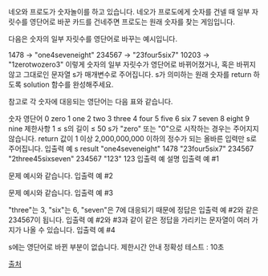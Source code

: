 네오와 프로도가 숫자놀이를 하고 있습니다. 네오가 프로도에게 숫자를 건넬 때 일부 자릿수를 영단어로 바꾼 카드를 건네주면 프로도는 원래 숫자를 찾는 게임입니다.

다음은 숫자의 일부 자릿수를 영단어로 바꾸는 예시입니다.

1478 → "one4seveneight"
234567 → "23four5six7"
10203 → "1zerotwozero3"
이렇게 숫자의 일부 자릿수가 영단어로 바뀌어졌거나, 혹은 바뀌지 않고 그대로인 문자열 s가 매개변수로 주어집니다. s가 의미하는 원래 숫자를 return 하도록 solution 함수를 완성해주세요.

참고로 각 숫자에 대응되는 영단어는 다음 표와 같습니다.

숫자	영단어
0	zero
1	one
2	two
3	three
4	four
5	five
6	six
7	seven
8	eight
9	nine
제한사항
1 ≤ s의 길이 ≤ 50
s가 "zero" 또는 "0"으로 시작하는 경우는 주어지지 않습니다.
return 값이 1 이상 2,000,000,000 이하의 정수가 되는 올바른 입력만 s로 주어집니다.
입출력 예
s	result
"one4seveneight"	1478
"23four5six7"	234567
"2three45sixseven"	234567
"123"	123
입출력 예 설명
입출력 예 #1

문제 예시와 같습니다.
입출력 예 #2

문제 예시와 같습니다.
입출력 예 #3

"three"는 3, "six"는 6, "seven"은 7에 대응되기 때문에 정답은 입출력 예 #2와 같은 234567이 됩니다.
입출력 예 #2와 #3과 같이 같은 정답을 가리키는 문자열이 여러 가지가 나올 수 있습니다.
입출력 예 #4

s에는 영단어로 바뀐 부분이 없습니다.
제한시간 안내
정확성 테스트 : 10초

[출처](https://programmers.co.kr/learn/courses/30/lessons/81301)